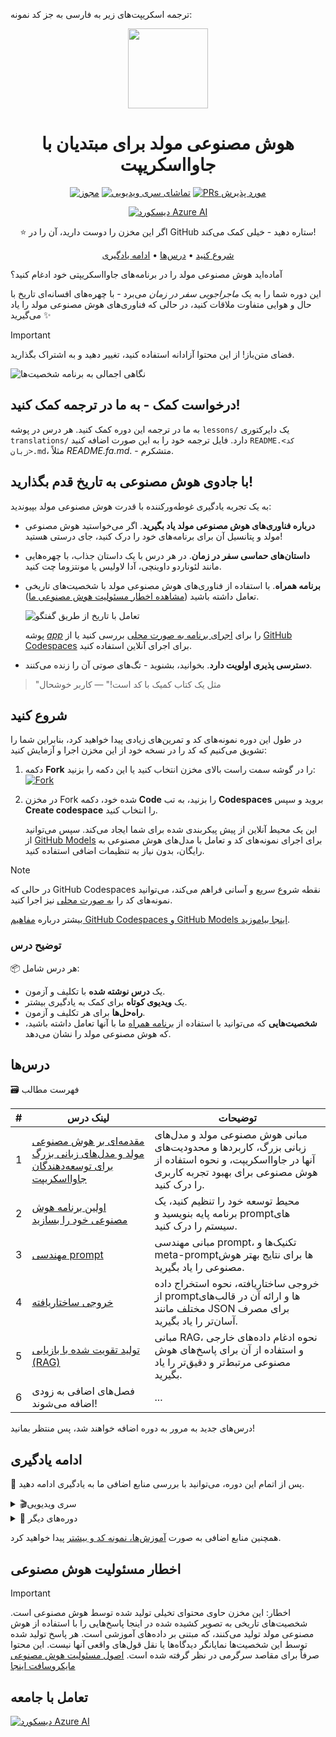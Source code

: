ترجمه اسکریپت‌های زیر به فارسی به جز کد نمونه:

<div align="center"> 

<img src="./docs/images/logo.png" alt="" align="center" height="128" />

# هوش مصنوعی مولد برای مبتدیان با جاوااسکریپت

[![مجوز](https://img.shields.io/badge/License-MIT-blue?style=flat-square)](https://github.com/microsoft/generative-ai-with-javascript/blob/main/LICENSE)
[![تماشای سری ویدیویی](https://img.shields.io/badge/Videos-d95652.svg?style=flat-square&logo=youtube)](https://aka.ms/genai-js)
[![PRs مورد پذیرش](https://img.shields.io/badge/PRs-welcome-brightgreen.svg?style=flat-square)](http://makeapullrequest.com)

[![دیسکورد Azure AI](https://dcbadge.limes.pink/api/server/kzRShWzttr)](https://discord.gg/kzRShWzttr)

⭐ اگر این مخزن را دوست دارید، آن را در GitHub ستاره دهید - خیلی کمک می‌کند!

[شروع کنید](#getting-started) • [درس‌ها](#lessons) • [ادامه یادگیری](#keep-learning)

</div>

آماده‌اید هوش مصنوعی مولد را در برنامه‌های جاوااسکریپتی خود ادغام کنید؟

این دوره شما را به یک *ماجراجویی سفر در زمان* می‌برد - با چهره‌های افسانه‌ای تاریخ با حال و هوایی متفاوت ملاقات کنید، در حالی که فناوری‌های هوش مصنوعی مولد را یاد می‌گیرید ✨

> [!IMPORTANT]  
> فضای متن‌باز! از این محتوا آزادانه استفاده کنید، تغییر دهید و به اشتراک بگذارید.

![نگاهی اجمالی به برنامه شخصیت‌ها](./docs/images/background.png)

## درخواست کمک - به ما در ترجمه کمک کنید!

به ما در ترجمه این دوره کمک کنید. هر درس در پوشه `lessons/` یک دایرکتوری `translations/` دارد. فایل ترجمه خود را به این صورت اضافه کنید `README.<کد زبان>.md`، مثلاً *README.fa.md*. - متشکرم.

## با جادوی هوش مصنوعی به تاریخ قدم بگذارید!

به یک تجربه یادگیری غوطه‌ورکننده با قدرت هوش مصنوعی مولد بپیوندید:  
- **درباره فناوری‌های هوش مصنوعی مولد یاد بگیرید**. اگر می‌خواستید هوش مصنوعی مولد و پتانسیل آن برای برنامه‌های خود را درک کنید، جای درستی هستید!

- **داستان‌های حماسی سفر در زمان**.
در هر درس با یک داستان جذاب، با چهره‌هایی مانند لئوناردو داوینچی، آدا لاولیس یا مونتزوما چت کنید.

- **برنامه همراه**. با استفاده از فناوری‌های هوش مصنوعی مولد با شخصیت‌های تاریخی تعامل داشته باشید ([مشاهده اخطار مسئولیت هوش مصنوعی ما](#responsible-ai-disclaimer)).

  ![تعامل با تاریخ از طریق گفتگو](./docs/images/character-chat.png) 

  پوشه [_app_](./app/) را برای [اجرای برنامه به صورت محلی](./docs/setup/README.md#option-2--running-the-app-locally) بررسی کنید یا از [GitHub Codespaces](./docs/setup/README.md) برای اجرای آنلاین استفاده کنید.

- **دسترسی پذیری اولویت دارد**. بخوانید، بشنوید - تگ‌های صوتی آن را زنده می‌کنند.

> "مثل یک کتاب کمیک با کد است!" — کاربر خوشحال

## شروع کنید

در طول این دوره نمونه‌های کد و تمرین‌های زیادی پیدا خواهید کرد، بنابراین شما را تشویق می‌کنیم که کد را در نسخه خود از این مخزن اجرا و آزمایش کنید:

1. دکمه **Fork** را در گوشه سمت راست بالای مخزن انتخاب کنید یا این دکمه را بزنید:
   [![Fork](https://img.shields.io/badge/Fork-Repository-blue?style=flat-square)](https://github.com/microsoft/generative-ai-with-javascript/fork)

2. در مخزن Fork شده خود، دکمه **Code** را بزنید، به تب **Codespaces** بروید و سپس **Create codespace** را انتخاب کنید.

   این یک محیط آنلاین از پیش پیکربندی شده برای شما ایجاد می‌کند. سپس می‌توانید از [GitHub Models](https://github.com/marketplace/models) برای اجرای نمونه‌های کد و تعامل با مدل‌های هوش مصنوعی به رایگان، بدون نیاز به تنظیمات اضافی استفاده کنید.

> [!NOTE]
>
> در حالی که GitHub Codespaces نقطه شروع سریع و آسانی فراهم می‌کند، می‌توانید نمونه‌های کد را [به صورت محلی](/docs/setup/README.md#option-2--running-the-app-locally) نیز اجرا کنید.
>
> بیشتر درباره [مفاهیم GitHub Codespaces و GitHub Models اینجا بیاموزید](/docs/setup/README.md).  

### توضیح درس

📦 هر درس شامل:

- یک **درس نوشته شده** با تکلیف و آزمون.
- یک **ویدیوی کوتاه** برای کمک به یادگیری بیشتر.
- **راه‌حل‌ها** برای هر تکلیف و آزمون.
- **شخصیت‌هایی** که می‌توانید با استفاده از [برنامه همراه](./app) ما با آنها تعامل داشته باشید، که هوش مصنوعی مولد را نشان می‌دهد.

## درس‌ها

🗃️ فهرست مطالب

| # | لینک درس  | توضیحات |
| ---- | ----------- | ----------- |
| 1 | [مقدمه‌ای بر هوش مصنوعی مولد و مدل‌های زبانی بزرگ برای توسعه‌دهندگان جاوااسکریپت](./lessons/01-intro-to-genai) | مبانی هوش مصنوعی مولد و مدل‌های زبانی بزرگ، کاربردها و محدودیت‌های آنها در جاوااسکریپت، و نحوه استفاده از هوش مصنوعی برای بهبود تجربه کاربری را درک کنید. |
| 2 | [اولین برنامه هوش مصنوعی خود را بسازید](./lessons/02-first-ai-app) | محیط توسعه خود را تنظیم کنید، یک برنامه پایه بنویسید و promptهای سیستم را درک کنید. |
| 3 | [مهندسی prompt](./lessons/03-prompt-engineering) | مبانی مهندسی prompt، تکنیک‌ها و meta-promptها برای نتایج بهتر هوش مصنوعی را یاد بگیرید. |
| 4 | [خروجی ساختاریافته](./lessons/04-structured-output) | خروجی ساختاریافته، نحوه استخراج داده از promptها و ارائه آن در قالب‌های مختلف مانند JSON برای مصرف آسان‌تر را یاد بگیرید. |
| 5 | [تولید تقویت شده با بازیابی (RAG)](./lessons/05-rag) | مبانی RAG، نحوه ادغام داده‌های خارجی و استفاده از آن برای پاسخ‌های هوش مصنوعی مرتبط‌تر و دقیق‌تر را یاد بگیرید. |
| 6 | فصل‌های اضافی به زودی اضافه می‌شوند! | ... |

درس‌های جدید به مرور به دوره اضافه خواهند شد، پس منتظر بمانید!

## ادامه یادگیری

🙌 پس از اتمام این دوره، می‌توانید با بررسی منابع اضافی ما به یادگیری ادامه دهید.

<details>
<summary>🎬سری ویدیویی</summary>

| # | جلسه | توضیحات | اسلایدها | دمو | اسکریپت | ویدیو |
|---|---------|-------------|--------|------|--------|-------|
| 0 | معرفی سری | این سری و محتوای آن را معرفی می‌کند. | [pptx](/videos/slides/00-intro.pptx) / [pdf](/videos/slides/pdf/00-intro.pdf) | - | [اسکریپت](/videos/sessions/00-intro.md) | [📺](https://www.youtube.com/watch?v=vLYtDgs_zx8&list=PLlrxD0HtieHi5ZpsHULPLxm839IrhmeDk&index=1) |
| 1 | آنچه باید درباره مدل‌های زبانی بزرگ بدانید | بررسی می‌کند که مدل‌های زبانی بزرگ چیستند، چگونه آموزش می‌بینند، چگونه کار می‌کنند و محدودیت‌های آنها چیست. | [pptx](/videos/slides/01-llms.pptx) / [pdf](/videos/slides/pdf/01-llms.pdf) | [دمو](/videos/demos/01-llms/) | [اسکریپت](/videos/sessions/01-llms.md) | [📺](https://www.youtube.com/watch?v=GQ_2OjNZ9aA&list=PLlrxD0HtieHi5ZpsHULPLxm839IrhmeDk&index=2)  |
| 2 | تکنیک‌های ضروری مهندسی prompt | تکنیک‌های عملی مهندسی prompt برای بهره‌برداری بهتر از مدل‌های هوش مصنوعی. | [pptx](/videos/slides/02-prompt-engineering.pptx) / [pdf](/videos/slides/pdf/02-prompt-engineering.pdf) | [دمو](/videos/demos/02-prompt-engineering/) | [اسکریپت](/videos/sessions/02-prompt-engineering.md) | [📺](https://www.youtube.com/watch?v=gQ6TlyxBmWs&list=PLlrxD0HtieHi5ZpsHULPLxm839IrhmeDk&index=3)  |
| 3 | بهبود دقت و قابلیت اطمینان هوش مصنوعی با RAG | تولید تقویت شده با بازیابی را معرفی می‌کند تا از هوش مصنوعی با داده‌های خود استفاده کنید. | [pptx](/videos/slides/03-rag.pptx) / [pdf](/videos/slides/pdf/03-rag.pdf) | [دمو](/videos/demos/03-rag/) | [اسکریپت](/videos/sessions/03-rag.md) | [📺](https://www.youtube.com/watch?v=xkFOmx5yxIA&list=PLlrxD0HtieHi5ZpsHULPLxm839IrhmeDk&index=4) |
| 4 | توسعه هوش مصنوعی خود را با LangChain.js تسریع کنید | مفاهیم اصلی چارچوب LangChain.js و نحوه استفاده از آن برای تسریع توسعه هوش مصنوعی را پوشش می‌دهد. | [pptx](/videos/slides/04-langchainjs.pptx) / [pdf](/videos/slides/pdf/04-langchainjs.pdf) | [دمو](/videos/demos/04-langchainjs/) | [اسکریپت](/videos/sessions/04-langchainjs.md) | [📺](https://www.youtube.com/watch?v=02IDU8eCX8o&list=PLlrxD0HtieHi5ZpsHULPLxm839IrhmeDk&index=5) |
| 5 | اجرای مدل‌های هوش مصنوعی روی ماشین محلی با Ollama | نحوه ادغام مدل‌های هوش مصنوعی محلی در گردش کار توسعه شما را نشان می‌دهد. | [pptx](/videos/slides/05-local-models.pptx) / [pdf](/videos/slides/pdf/05-local-models.pdf) | [دمو](/videos/demos/05-local-models/) | [اسکریپت](/videos/sessions/05-local-models.md) | [📺](https://www.youtube.com/watch?v=dLfNnoPv4AQ&list=PLlrxD0HtieHi5ZpsHULPLxm839IrhmeDk&index=6) |
| 6 | شروع به کار با هوش مصنوعی به صورت رایگان با Phi-3 | آزمایش با Ollama و مدل Phi-3 مستقیماً از مرورگر شما. | [pptx](/videos/slides/06-playground.pptx) / [pdf](/videos/slides/pdf/06-playground.pdf) | [دمو](/videos/demos/06-playground/) | [اسکریپت](/videos/sessions/06-playground.md) | [📺](https://www.youtube.com/watch?v=Ds32MS9SHzU&list=PLlrxD0HtieHi5ZpsHULPLxm839IrhmeDk&index=7) |
| 7 | مقدمه‌ای بر Azure AI Foundry | سفر خود را با Azure AI Foundry آغاز کنید. | [pptx](/videos/slides/07-ai-foundry.pptx) / [pdf](/videos/slides/pdf/07-ai-foundry.pdf) | [دمو](/videos/demos/07-ai-foundry/) | [اسکریپت](/videos/sessions/07-ai-foundry.md) | [📺](https://www.youtube.com/watch?v=9Mo-VOGk8ng&list=PLlrxD0HtieHi5ZpsHULPLxm839IrhmeDk&index=8) |
| 8 | ساخت برنامه‌های هوش مصنوعی مولد با Azure Cosmos DB | برنامه‌های هوش مصنوعی مولد با Azure Cosmos DB و جستجوی برداری بسازید. | [pptx](/videos/slides/08-cosmos-db.pptx) / [pdf](/videos/slides/pdf/08-cosmos-db.pdf) | [دمو](/videos/demos/08-cosmos-db/) | [اسکریپت](/videos/sessions/08-cosmos-db.md) | [📺](https://www.youtube.com/watch?v=-GQyaLbeqxQ&list=PLlrxD0HtieHi5ZpsHULPLxm839IrhmeDk&index=9)  |
| 9 | ابزارها و سرویس‌های Azure برای میزبانی و ذخیره برنامه‌های هوش مصنوعی | برنامه‌های هوش مصنوعی را با استفاده از ابزارهای Azure بسازید، مستقر کنید و مقیاس دهید. | [pptx](/videos/slides/09-azure-tools.pptx) / [pdf](/videos/slides/pdf/09-azure-tools.pdf) | - | [اسکریپت](/videos/sessions/09-azure-tools.md) | [📺](https://www.youtube.com/watch?v=WB6Fpzhwyug&list=PLlrxD0HtieHi5ZpsHULPLxm839IrhmeDk&index=10) |
| 10 | استریم خروجی هوش مصنوعی مولد با پروتکل چت هوش مصنوعی | استریم را به راحتی با پروتکل چت هوش مصنوعی در برنامه‌های خود ادغام کنید. | [pptx](/videos/slides/10-chat-protocol.pptx) / [pdf](/videos/slides/pdf/10-chat-protocol.pdf) | [دمو](/videos/demos/10-chat-protocol/) | [اسکریپت](/videos/sessions/10-chat-protocol.md) | [📺](https://www.youtube.com/watch?v=fzDCW-6hMtU&list=PLlrxD0HtieHi5ZpsHULPLxm839IrhmeDk&index=11) |

برای مشاهده صفحه کامل منابع، به این [صفحه مرور ویدیوها](/videos/README.md) مراجعه کنید.

</details>

<details>
<summary>🎒 دوره‌های دیگر</summary>

- [هوش مصنوعی مولد برای مبتدیان](https://aka.ms/genai-beginners)
- [هوش مصنوعی مولد برای مبتدیان دات‌نت](https://github.com/microsoft/Generative-AI-for-beginners-dotnet)
- [هوش مصنوعی مولد با جاوااسکریپت](https://github.com/microsoft/generative-ai-with-javascript)
- [هوش مصنوعی برای مبتدیان](https://aka.ms/ai-beginners)
- [عامل‌های هوش مصنوعی برای مبتدیان - یک دوره](https://github.com/microsoft/ai-agents-for-beginners)
- [علم داده برای مبتدیان](https://aka.ms/datascience-beginners)
- [یادگیری ماشین برای مبتدیان](https://aka.ms/ml-beginners)
- [امنیت سایبری برای مبتدیان](https://github.com/microsoft/Security-101) 
- [توسعه وب برای مبتدیان](https://aka.ms/webdev-beginners)
- [اینترنت اشیا برای مبتدیان](https://aka.ms/iot-beginners)
- [توسعه XR برای مبتدیان](https://github.com/microsoft/xr-development-for-beginners)
- [مسلط شدن بر GitHub Copilot برای برنامه‌نویسی جفتی](https://github.com/microsoft/Mastering-GitHub-Copilot-for-Paired-Programming)
- [مسلط شدن بر GitHub Copilot برای توسعه‌دهندگان سی‌شارپ/دات‌نت](https://github.com/microsoft/mastering-github-copilot-for-dotnet-csharp-developers)
- [ماجراجویی Copilot خود را انتخاب کنید](https://github.com/microsoft/CopilotAdventures)
</details>

همچنین منابع اضافی به صورت [آموزش‌ها، نمونه کد و بیشتر](/docs/additional-resources.md) پیدا خواهید کرد.

## اخطار مسئولیت هوش مصنوعی

> [!IMPORTANT]
> اخطار: این مخزن حاوی محتوای تخیلی تولید شده توسط هوش مصنوعی است. شخصیت‌های تاریخی به تصویر کشیده شده در اینجا پاسخ‌هایی را با استفاده از هوش مصنوعی مولد تولید می‌کنند، که مبتنی بر داده‌های آموزشی است. هر پاسخ تولید شده توسط این شخصیت‌ها نمایانگر دیدگاه‌ها یا نقل قول‌های واقعی آنها نیست. این محتوا صرفاً برای مقاصد سرگرمی در نظر گرفته شده است. [اصول مسئولیت هوش مصنوعی مایکروسافت اینجا](https://www.microsoft.com/en-us/ai/principles-and-approach/)

## تعامل با جامعه

[![دیسکورد Azure AI](https://dcbadge.limes.pink/api/server/kzRShWzttr)](https://discord.gg/kzRShWzttr)
